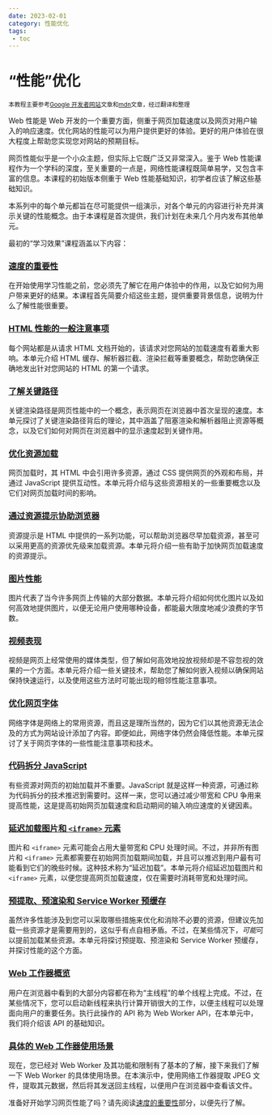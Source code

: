 ```yaml
---
date: 2023-02-01
category: 性能优化
tags:
 - toc
---
```

# “性能”优化

<small>本教程主要参考[Google 开发者网站](https://web.dev/)文章和[mdn](https://developer.mozilla.org/)文章，经过翻译和整理</small>

Web 性能是 Web 开发的一个重要方面，侧重于网页加载速度以及网页对用户输入的响应速度。优化网站的性能可以为用户提供更好的体验。更好的用户体验在很大程度上帮助您实现您对网站的预期目标。

网页性能似乎是一个小众主题，但实际上它既广泛又非常深入。鉴于 Web 性能课程作为一个学科的深度，至关重要的一点是，网络性能课程既简单易学，又包含丰富的信息。本课程的初始版本侧重于 Web 性能基础知识，初学者应该了解这些基础知识。

本系列中的每个单元都旨在尽可能提供一组演示，对各个单元的内容进行补充并演示关键的性能概念。由于本课程是首次提供，我们计划在未来几个月内发布其他单元。

最初的“学习效果”课程涵盖以下内容：

### [速度的重要性 ](/web/performance/why-speed-matters)

在开始使用学习性能之前，您必须先了解它在用户体验中的作用，以及它如何为用户带来更好的结果。本课程首先简要介绍这些主题，提供重要背景信息，说明为什么了解性能很重要。

### [HTML 性能的一般注意事项 ](/web/performance/general-html-performance)

每个网站都是从请求 HTML 文档开始的，该请求对您网站的加载速度有着重大影响。本单元介绍 HTML 缓存、解析器拦截、渲染拦截等重要概念，帮助您确保正确地发出针对您网站的 HTML 的第一个请求。

### [了解关键路径 ](/web/performance/understanding-the-critical-path)

关键渲染路径是网页性能中的一个概念，表示网页在浏览器中首次呈现的速度。本单元探讨了关键渲染路径背后的理论，其中涵盖了阻塞渲染和解析器阻止资源等概念，以及它们如何对网页在浏览器中的显示速度起到关键作用。

### [优化资源加载 ](/web/performance/optimize-resource-loading)

网页加载时，其 HTML 中会引用许多资源，通过 CSS 提供网页的外观和布局，并通过 JavaScript 提供互动性。本单元将介绍与这些资源相关的一些重要概念以及它们对网页加载时间的影响。

### [通过资源提示协助浏览器 ](/web/performance/resource-hints)

资源提示是 HTML 中提供的一系列功能，可以帮助浏览器尽早加载资源，甚至可以采用更高的资源优先级来加载资源。本单元将介绍一些有助于加快网页加载速度的资源提示。

### [图片性能 ](/web/performance/image-performance)

图片代表了当今许多网页上传输的大部分数据。本单元将介绍如何优化图片以及如何高效地提供图片，以便无论用户使用哪种设备，都能最大限度地减少浪费的字节数。

### [视频表现 ](/web/performance/video-performance)

视频是网页上经常使用的媒体类型，但了解如何高效地投放视频却是不容忽视的效果的一个方面。本单元将介绍一些关键技术，帮助您了解如何嵌入视频以确保网站保持快速运行，以及使用这些方法时可能出现的相邻性能注意事项。

### [优化网页字体 ](/web/performance/optimize-web-fonts)

网络字体是网络上的常用资源，而且这是理所当然的，因为它们以其他资源无法企及的方式为网站设计添加了内容。即便如此，网络字体仍然会降低性能。本单元探讨了关于网页字体的一些性能注意事项和技术。

### [代码拆分 JavaScript ](/web/performance/code-split-javascript)

有些资源对网页的初始加载并不重要。JavaScript 就是这样一种资源，可通过称为代码拆分的技术推迟到需要时。这样一来，您可以通过减少带宽和 CPU 争用来提高性能，这是提高初始网页加载速度和启动期间的输入响应速度的关键因素。

### [延迟加载图片和 `<iframe>` 元素 ](/web/performance/lazy-load-images-and-iframe-elements)

图片和 `<iframe>` 元素可能会占用大量带宽和 CPU 处理时间。不过，并非所有图片和 `<iframe>` 元素都需要在初始网页加载期间加载，并且可以推迟到用户最有可能看到它们的晚些时候。这种技术称为“延迟加载”。本单元将介绍延迟加载图片和 `<iframe>` 元素，以便您提高网页加载速度，仅在需要时消耗带宽和处理时间。

### [预提取、预渲染和 Service Worker 预缓存 ](/web/performance/prefetching-prerendering-precaching)

虽然许多性能涉及到您可以采取哪些措施来优化和消除不必要的资源，但建议先加载一些资源才是需要用到的，这似乎有点自相矛盾。不过，在某些情况下，*可能*可以提前加载某些资源。本单元将探讨预提取、预渲染和 Service Worker 预缓存，并探讨性能的这个方面。

### [Web 工作器概览 ](/web/performance/web-worker-overview)

用户在浏览器中看到的大部分内容都在称为“主线程”的单个线程上完成。不过，在某些情况下，您可以启动新线程来执行计算开销很大的工作，以便主线程可以处理面向用户的重要任务。执行此操作的 API 称为 Web Worker API，在本单元中，我们将介绍该 API 的基础知识。

### [具体的 Web 工作器使用场景 ](/web/performance/web-worker-demo)

现在，您已经对 Web Worker 及其功能和限制有了基本的了解，接下来我们了解一下 Web Worker 的具体使用场景。在本演示中，使用网络工作器提取 JPEG 文件，提取其元数据，然后将其发送回主线程，以便用户在浏览器中查看该文件。

准备好开始学习网页性能了吗？请先阅读[速度的重要性](/web/performance/why-speed-matters)部分，以便先行了解。
